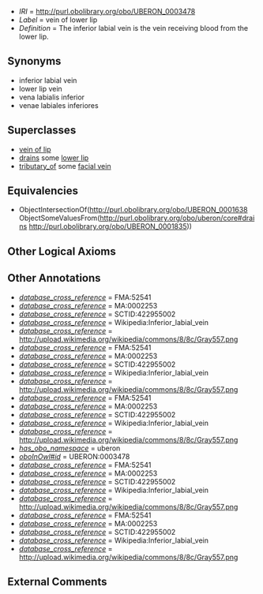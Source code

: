  * *IRI* = http://purl.obolibrary.org/obo/UBERON_0003478
 * *Label* = vein of lower lip
 * *Definition* = The inferior labial vein is the vein receiving blood from the lower lip.

## Synonyms

 * inferior labial vein
 * lower lip vein
 * vena labialis inferior
 * venae labiales inferiores

## Superclasses

 * [vein of lip](../../UBERON/36/UBERON_0013136.md)
 * [drains](../../ns/core#drains.md) some [lower lip](../../UBERON/35/UBERON_0001835.md)
 * [tributary_of](../../core#tributary/of/core#tributary_of.md) some [facial vein](../../UBERON/53/UBERON_0001653.md)

## Equivalencies

 * ObjectIntersectionOf(<http://purl.obolibrary.org/obo/UBERON_0001638> ObjectSomeValuesFrom(<http://purl.obolibrary.org/obo/uberon/core#drains> <http://purl.obolibrary.org/obo/UBERON_0001835>))

## Other Logical Axioms


## Other Annotations

 * *[database_cross_reference](../../ef/oboInOwl#hasDbXref.md)* = FMA:52541
 * *[database_cross_reference](../../ef/oboInOwl#hasDbXref.md)* = MA:0002253
 * *[database_cross_reference](../../ef/oboInOwl#hasDbXref.md)* = SCTID:422955002
 * *[database_cross_reference](../../ef/oboInOwl#hasDbXref.md)* = Wikipedia:Inferior_labial_vein
 * *[database_cross_reference](../../ef/oboInOwl#hasDbXref.md)* = http://upload.wikimedia.org/wikipedia/commons/8/8c/Gray557.png
 * *[database_cross_reference](../../ef/oboInOwl#hasDbXref.md)* = FMA:52541
 * *[database_cross_reference](../../ef/oboInOwl#hasDbXref.md)* = MA:0002253
 * *[database_cross_reference](../../ef/oboInOwl#hasDbXref.md)* = SCTID:422955002
 * *[database_cross_reference](../../ef/oboInOwl#hasDbXref.md)* = Wikipedia:Inferior_labial_vein
 * *[database_cross_reference](../../ef/oboInOwl#hasDbXref.md)* = http://upload.wikimedia.org/wikipedia/commons/8/8c/Gray557.png
 * *[database_cross_reference](../../ef/oboInOwl#hasDbXref.md)* = FMA:52541
 * *[database_cross_reference](../../ef/oboInOwl#hasDbXref.md)* = MA:0002253
 * *[database_cross_reference](../../ef/oboInOwl#hasDbXref.md)* = SCTID:422955002
 * *[database_cross_reference](../../ef/oboInOwl#hasDbXref.md)* = Wikipedia:Inferior_labial_vein
 * *[database_cross_reference](../../ef/oboInOwl#hasDbXref.md)* = http://upload.wikimedia.org/wikipedia/commons/8/8c/Gray557.png
 * *[has_obo_namespace](../../ce/oboInOwl#hasOBONamespace.md)* = uberon
 * *[oboInOwl#id](../../id/oboInOwl#id.md)* = UBERON:0003478
 * *[database_cross_reference](../../ef/oboInOwl#hasDbXref.md)* = FMA:52541
 * *[database_cross_reference](../../ef/oboInOwl#hasDbXref.md)* = MA:0002253
 * *[database_cross_reference](../../ef/oboInOwl#hasDbXref.md)* = SCTID:422955002
 * *[database_cross_reference](../../ef/oboInOwl#hasDbXref.md)* = Wikipedia:Inferior_labial_vein
 * *[database_cross_reference](../../ef/oboInOwl#hasDbXref.md)* = http://upload.wikimedia.org/wikipedia/commons/8/8c/Gray557.png
 * *[database_cross_reference](../../ef/oboInOwl#hasDbXref.md)* = FMA:52541
 * *[database_cross_reference](../../ef/oboInOwl#hasDbXref.md)* = MA:0002253
 * *[database_cross_reference](../../ef/oboInOwl#hasDbXref.md)* = SCTID:422955002
 * *[database_cross_reference](../../ef/oboInOwl#hasDbXref.md)* = Wikipedia:Inferior_labial_vein
 * *[database_cross_reference](../../ef/oboInOwl#hasDbXref.md)* = http://upload.wikimedia.org/wikipedia/commons/8/8c/Gray557.png

## External Comments

